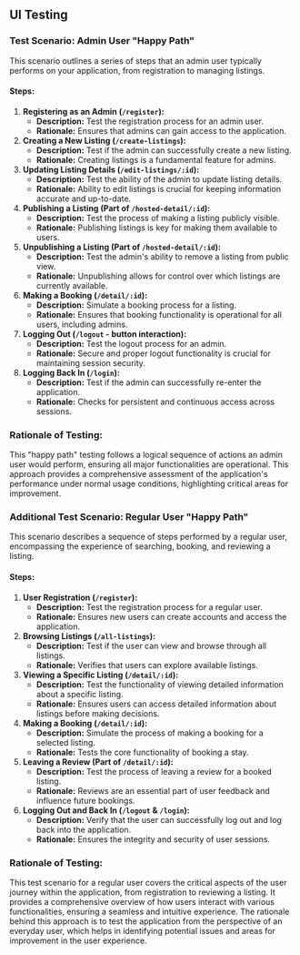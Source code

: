 ## UI Testing

### Test Scenario: Admin User "Happy Path"

This scenario outlines a series of steps that an admin user typically performs on your application, from registration to managing listings.

#### Steps:

1. **Registering as an Admin (`/register`):**
   - **Description:** Test the registration process for an admin user.
   - **Rationale:** Ensures that admins can gain access to the application.
2. **Creating a New Listing (`/create-listings`):**
   - **Description:** Test if the admin can successfully create a new listing.
   - **Rationale:** Creating listings is a fundamental feature for admins.
3. **Updating Listing Details (`/edit-listings/:id`):**
   - **Description:** Test the ability of the admin to update listing details.
   - **Rationale:** Ability to edit listings is crucial for keeping information accurate and up-to-date.
4. **Publishing a Listing (Part of `/hosted-detail/:id`):**
   - **Description:** Test the process of making a listing publicly visible.
   - **Rationale:** Publishing listings is key for making them available to users.
5. **Unpublishing a Listing (Part of `/hosted-detail/:id`):**
   - **Description:** Test the admin's ability to remove a listing from public view.
   - **Rationale:** Unpublishing allows for control over which listings are currently available.
6. **Making a Booking (`/detail/:id`):**
   - **Description:** Simulate a booking process for a listing.
   - **Rationale:** Ensures that booking functionality is operational for all users, including admins.
7. **Logging Out (`/logout` - button interaction):**
   - **Description:** Test the logout process for an admin.
   - **Rationale:** Secure and proper logout functionality is crucial for maintaining session security.
8. **Logging Back In (`/login`):**
   - **Description:** Test if the admin can successfully re-enter the application.
   - **Rationale:** Checks for persistent and continuous access across sessions.

### Rationale of Testing:

This "happy path" testing follows a logical sequence of actions an admin user would perform, ensuring all major functionalities are operational. This approach provides a comprehensive assessment of the application's performance under normal usage conditions, highlighting critical areas for improvement.

### Additional Test Scenario: Regular User "Happy Path"

This scenario describes a sequence of steps performed by a regular user, encompassing the experience of searching, booking, and reviewing a listing.

#### Steps:

1. **User Registration (`/register`):**
   - **Description:** Test the registration process for a regular user.
   - **Rationale:** Ensures new users can create accounts and access the application.
2. **Browsing Listings (`/all-listings`):**
   - **Description:** Test if the user can view and browse through all listings.
   - **Rationale:** Verifies that users can explore available listings.
3. **Viewing a Specific Listing (`/detail/:id`):**
   - **Description:** Test the functionality of viewing detailed information about a specific listing.
   - **Rationale:** Ensures users can access detailed information about listings before making decisions.
4. **Making a Booking (`/detail/:id`):**
   - **Description:** Simulate the process of making a booking for a selected listing.
   - **Rationale:** Tests the core functionality of booking a stay.
5. **Leaving a Review (Part of `/detail/:id`):**
   - **Description:** Test the process of leaving a review for a booked listing.
   - **Rationale:** Reviews are an essential part of user feedback and influence future bookings.
6. **Logging Out and Back In (`/logout` & `/login`):**
   - **Description:** Verify that the user can successfully log out and log back into the application.
   - **Rationale:** Ensures the integrity and security of user sessions.

### Rationale of Testing:

This test scenario for a regular user covers the critical aspects of the user journey within the application, from registration to reviewing a listing. It provides a comprehensive overview of how users interact with various functionalities, ensuring a seamless and intuitive experience. The rationale behind this approach is to test the application from the perspective of an everyday user, which helps in identifying potential issues and areas for improvement in the user experience.